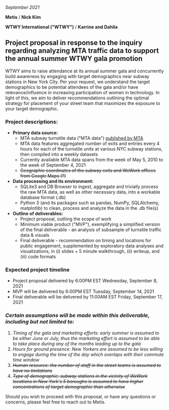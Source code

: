 *September 2021*

**Metis** / 
**Nick Kim**

**WTWY International ("WTWY")** / 
**Karrine and Dahlia**

## Project proposal in response to the inquiry regarding analyzing MTA traffic data to support the annual summer WTWY gala promotion 

WTWY aims to raise attendance at its annual summer gala and concurrently build awareness by engaging with target demographics near subway stations in New York City. Per your request, we understand the target demographics to be potential attendees of the gala and/or have relevance/influence in increasing participation of women in technology. In light of this, we aim to deliver recommendations outlining the optimal strategy for placement of your street team that maximizes the exposure to your target demographic. 

### Project descriptions:
* **Primary data source:** 
  - MTA subway turnstile data ("MTA data") [published by MTA](http://web.mta.info/developers/turnstile.html)
  - MTA data features aggregated number of exits and entries every 4 hours for each of the turnstile units at various NYC subway stations, then compiled into a weekly datasets
  - Currently available MTA data spans from the week of May 5, 2010 to the week of September 4, 2021
  - ~~Geographic coordinates of the subway exits and WeWork offices from Google Maps (?)~~
* **Data processing and its environment:**
  - SQLite3 and DB Browser to ingest, aggregate and trivially process the raw MTA data, as well as other necessary data, into a workable database format (.db)
  - Python 3 (and its packages such as pandas, NumPy, SQLAlchemy, matplotlib) to clean, process and analyze the data in the .db file(s)
* **Outline of deliverables:**
  - Project proposal, outliing the scope of work
  - Minimum viable product ("MVP"), exemplifying a simplified version of the final deliverable - an analysis of subsample of turnstile traffic data & visuals
  - Final deliverable - recommendation on timing and locations for public engagement, supplemented by exploratory data analyses and visualizations, in (i) slides + 5 minute walkthrough, (ii) writeup, and (iii) code formats

### Expected project timeline
* Project proposal delivered by 6:00PM EST Wednesday, September 8, 2021
* MVP will be delivered by 6:00PM EST Tuesday, September 14, 2021
* Final deliverable will be delivered by 11:00AM EST Friday, September 17, 2021

### *Certain **assumptions** will be made within this deliverable, including but not limited to:* 
  1. *Timing of the gala and marketing efforts: early summer is assumed to be either June or July, thus the marketing effort is assumed to be able to take place during any of the months leading up to the gala*
  2. *Hours for ground presence: New Yorkers are assumed to be less willing to engage during the time of the day which overlaps with their commute time window*
  3. ~~*Human resource: the number of staff in the street teams is assumed to have no limitations*~~
  4. ~~*Type of demographic: subway stations in the vicinity of WeWork locations in New York's 5 boroughs is assumed to have higher concentrations of target demographic than otherwise*~~

Should you wish to proceed with this proposal, or have any questions or concerns, please feel free to reach out to Metis. 


